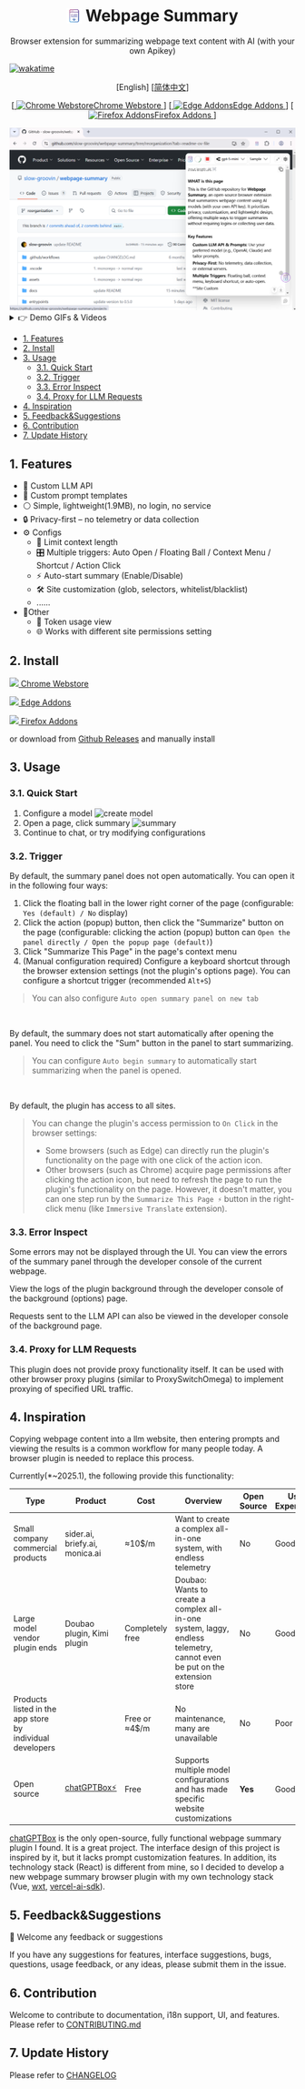 <h1 align="center" style="display: flex; flex-direction: row;justify-content:center; align-items: center; gap:.25em;">
 <img src="./assets/16.png" width="26"/>
 <span> Webpage Summary </span>
</h1>
<p align="center">Browser extension for summarizing webpage text content with AI (with your own Apikey)</p>




[![wakatime](https://wakatime.com/badge/user/6476bd96-6b6e-4943-b20d-e7f34889cb5a/project/34d281d5-2656-4ac2-a17c-4141f46d06f7.svg)](https://wakatime.com/badge/user/6476bd96-6b6e-4943-b20d-e7f34889cb5a/project/34d281d5-2656-4ac2-a17c-4141f46d06f7)

<p align="center">
  [<span>English</span>]
  [<a href="./docs/README_zh.md">简体中文</a>]
</p>

<p align="center">
[<a href="https://chromewebstore.google.com/detail/dhdnamkkepndgjimbpacmibkblndangk?utm_source=item-share-cp">
  <img src="/docs/img/google-store.svg" alt="Chrome Webstore">Chrome Webstore
</a>]
[<a href="https://microsoftedge.microsoft.com/addons/detail/jidechjgegiafmcmmhlifebacppcfboe">
  <img src="/docs/img/edge.svg" alt="Edge Addons">Edge Addons
</a>]
[<a href="https://addons.mozilla.org/firefox/addon/webpage-summary/">
  <img src="/docs/img/firefox.svg" alt="Firefox Addons">Firefox Addons
</a>]
</p>

<img src="/docs/img/screenshot.png">

<details>
  <summary>
    👉 Demo GIFs & Videos
  </summary>

  ![summary](/docs/img/summary-anim.webp)
  
  https://github.com/user-attachments/assets/2a610cb2-e268-46a5-ab06-064a2037abfe

</details>


- [1. Features](#1-features)
- [2. Install](#2-install)
- [3. Usage](#3-usage)
  - [3.1. Quick Start](#31-quick-start)
  - [3.2. Trigger](#32-trigger)
  - [3.3. Error Inspect](#33-error-inspect)
  - [3.4. Proxy for LLM Requests](#34-proxy-for-llm-requests)
- [4. Inspiration](#4-inspiration)
- [5. Feedback\&Suggestions](#5-feedbacksuggestions)
- [6. Contribution](#6-contribution)
- [7. Update History](#7-update-history)

## 1. Features

- 🔧 Custom LLM API
- 📝 Custom prompt templates
- ⚪ Simple, lightweight(1.9MB), no login, no service
- 🔒 Privacy-first – no telemetry or data collection
- ⚙ Configs
  - 📏 Limit context length
  - 🎛️ Multiple triggers: Auto Open / Floating Ball / Context Menu / Shortcut / Action Click
  - ⚡ Auto-start summary (Enable/Disable)
  - 🛠️ Site customization (glob, selectors, whitelist/blacklist)
  - ......
- 🌊Other
  -  👀 Token usage view
  -  🌐 Works with different site permissions setting



## 2. Install
[![](/docs/img/google-store.svg) Chrome Webstore](https://chromewebstore.google.com/detail/dhdnamkkepndgjimbpacmibkblndangk?utm_source=item-share-cp)

[![](/docs//img/edge.svg) Edge Addons](https://microsoftedge.microsoft.com/addons/detail/jidechjgegiafmcmmhlifebacppcfboe)

[![](/docs/img/firefox.svg) Firefox Addons](https://addons.mozilla.org/firefox/addon/webpage-summary/)


or download from [Github Releases](https://github.com/slow-groovin/webpage-summary/releases) and manually install

## 3. Usage

### 3.1. Quick Start

1.  Configure a model
![create model](/docs/img/create-model-anim.webp?width=500&height=300)
2.  Open a page, click summary
![summary](/docs/img/summary-anim.webp)
3.  Continue to chat, or try modifying configurations

### 3.2. Trigger

By default, the summary panel does not open automatically. You can open it in the following four ways:

1.  Click the floating ball in the lower right corner of the page (configurable: `Yes (default) / No` display)
2.  Click the action (popup) button, then click the "Summarize" button on the page (configurable: clicking the action (popup) button can `Open the panel directly / Open the popup page (default)`)
3.  Click "Summarize This Page" in the page's context menu
4.  (Manual configuration required) Configure a keyboard shortcut through the browser extension settings (not the plugin's options page). You can configure a shortcut trigger (recommended `Alt+S`)

> You can also configure `Auto open summary panel on new tab`

<br>

By default, the summary does not start automatically after opening the panel. You need to click the "Sum" button in the panel to start summarizing.

> You can configure `Auto begin summary` to automatically start summarizing when the panel is opened.

<br>

By default, the plugin has access to all sites.

> You can change the plugin's access permission to `On Click` in the browser settings:
> - Some browsers (such as Edge) can directly run the plugin's functionality on the page with one click of the action icon.
> - Other browsers (such as Chrome) acquire page permissions after clicking the action icon, but need to refresh the page to run the plugin's functionality on the page. However, it doesn't matter, you can one step run by the `Summarize This Page ⚡` button in the right-click menu (like `Immersive Translate` extension).

### 3.3. Error Inspect

Some errors may not be displayed through the UI. You can view the errors of the summary panel through the developer console of the current webpage.

View the logs of the plugin background through the developer console of the background (options) page.

Requests sent to the LLM API can also be viewed in the developer console of the background page.

### 3.4. Proxy for LLM Requests

This plugin does not provide proxy functionality itself. It can be used with other browser proxy plugins (similar to ProxySwitchOmega) to implement proxying of specified URL traffic.

## 4. Inspiration

Copying webpage content into a llm website, then entering prompts and viewing the results is a common workflow for many people today. A browser plugin is needed to replace this process.

Currently(*~2025.1), the following provide this functionality:

| Type                                                      | Product                                                | Cost            | Overview                                                                                                                 | Open Source | User Experience |
| --------------------------------------------------------- | ------------------------------------------------------ | --------------- | ------------------------------------------------------------------------------------------------------------------------ | ----------- | --------------- |
| Small company commercial products                         | sider.ai, briefy.ai, monica.ai                         | ≈10$/m          | Want to create a complex all-in-one system, with endless telemetry                                                       | No          | Good            |
| Large model vendor plugin ends                            | Doubao plugin, Kimi plugin                             | Completely free | Doubao: Wants to create a complex all-in-one system, laggy, endless telemetry, cannot even be put on the extension store | No          | Good+           |
| Products listed in the app store by individual developers |                                                        | Free or ≈4$/m   | No maintenance, many are unavailable                                                                                     | No          | Poor            |
| Open source                                               | [chatGPTBox⚡](https://github.com/josStorer/chatGPTBox) | Free            | Supports multiple model configurations and has made specific website customizations                                      | **Yes**     | Good            |

[chatGPTBox](https://github.com/josStorer/chatGPTBox) is the only open-source, fully functional webpage summary plugin I found. It is a great project. The interface design of this project is inspired by it, but it lacks prompt customization features. In addition, its technology stack (React) is different from mine, so I decided to develop a new webpage summary browser plugin with my own technology stack (Vue, [wxt](https://github.com/wxt-dev/wxt), [vercel-ai-sdk](https://sdk.vercel.ai/)).

## 5. Feedback&Suggestions

🙌 Welcome any feedback or suggestions

If you have any suggestions for features, interface suggestions, bugs, questions, usage feedback, or any ideas, please submit them in the issue.

## 6. Contribution

Welcome to contribute to documentation, i18n support, UI, and features. Please refer to [CONTRIBUTING.md](CONTRIBUTING.md)

## 7. Update History

Please refer to [CHANGELOG](/CHANGELOG.md)
